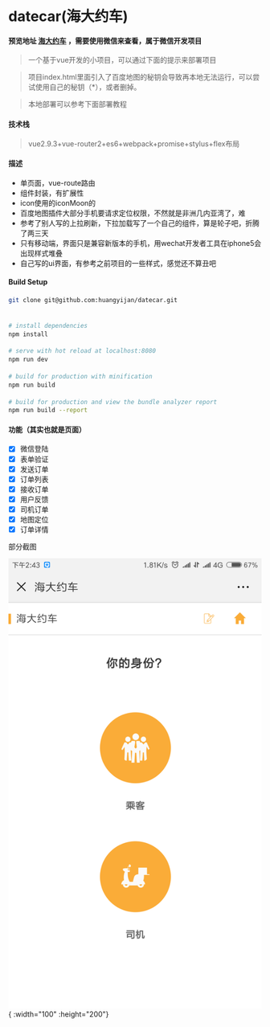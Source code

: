 # datecar(海大约车)

####  预览地址 [海大约车](http://xqddin.cn/datecar/) ，需要使用微信来查看，属于微信开发项目

> 一个基于vue开发的小项目，可以通过下面的提示来部署项目

> 项目index.html里面引入了百度地图的秘钥会导致再本地无法运行，可以尝试使用自己的秘钥（*），或者删掉。

>本地部署可以参考下面部署教程

#### 技术栈

>vue2.9.3+vue-router2+es6+webpack+promise+stylus+flex布局

#### 描述

- 单页面，vue-route路由
- 组件封装，有扩展性
- icon使用的iconMoon的
- 百度地图插件大部分手机要请求定位权限，不然就是非洲几内亚湾了，难
- 参考了别人写的上拉刷新，下拉加载写了一个自己的组件，算是轮子吧，折腾了两三天
- 只有移动端，界面只是兼容新版本的手机，用wechat开发者工具在iphone5会出现样式堆叠
- 自己写的ui界面，有参考之前项目的一些样式，感觉还不算丑吧


#### Build Setup

``` bash
git clone git@github.com:huangyijan/datecar.git


# install dependencies
npm install

# serve with hot reload at localhost:8080
npm run dev

# build for production with minification
npm run build

# build for production and view the bundle analyzer report
npm run build --report
```

#### 功能（其实也就是页面）

- [x] 微信登陆
- [x] 表单验证
- [x] 发送订单
- [x] 订单列表
- [x] 接收订单
- [x] 用户反馈
- [x] 司机订单
- [x] 地图定位
- [x] 订单详情

部分截图

![hello](./screenshot/1.png ){ :width="100" :height="200"}
